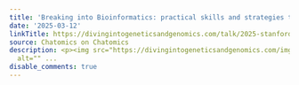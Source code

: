 ```yaml
---
title: 'Breaking into Bioinformatics: practical skills and strategies to stand out'
date: '2025-03-12'
linkTitle: https://divingintogeneticsandgenomics.com/talk/2025-stanford/
source: Chatomics on Chatomics
description: <p><img src="https://divingintogeneticsandgenomics.com/img/stanford_talk.jpg"
  alt="" ...
disable_comments: true
---
```

<p><img src="https://divingintogeneticsandgenomics.com/img/stanford_talk.jpg" alt="" ...